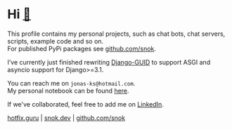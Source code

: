 # Hi [🐍](https://snok.dev)
This profile contains my personal projects, such as chat bots, chat servers, scripts, example code and so on.  
For published PyPi packages see [github.com/snok](https://github.com/snok).

I’ve currently just finished rewriting [Django-GUID](https://github.com/snok/django-guid) to support ASGI and asyncio support for Django>=3.1.

You can reach me on `jonas-ks@hotmail.com`.  
My personal notebook can be found [here](https://hotfix.guru).

If we've collaborated, feel free to add me on [LinkedIn](https://linkedin.com/in/jonasks).


[hotfix.guru](https://hotfix.guru) | [snok.dev](https://snok.dev) | [github.com/snok](https://github.com/snok)
